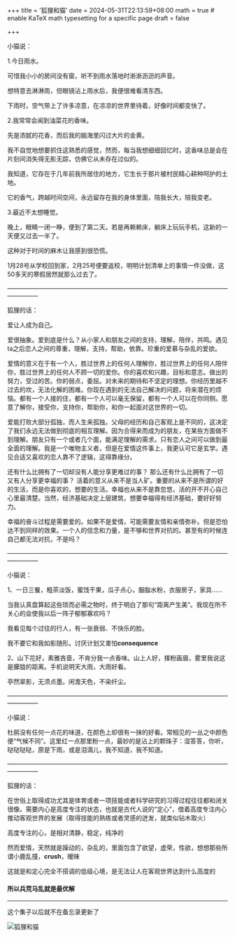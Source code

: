 +++
title = '狐狸和猫'
date = 2024-05-31T22:13:59+08:00
math = true                                 # enable KaTeX math typesetting for a specific page
draft = false

+++

小猫说：



1.今日雨水。

可惜我小小的房间没有窗，听不到雨水落地时淅淅沥沥的声音。

想特意去淋淋雨，但眼镜沾上雨水后，我便很难看清东西。

下雨时，空气带上了许多凉意，在凉凉的世界里待着，好像时间都变快了。



2.我常常会闻到油菜花的香味。

先是浓腻的花香，而后我的脑海里闪过大片的金黄。

我不自觉地想要抓住这熟悉的感觉，然而，每当我想细细回忆时，这香味总是会在片刻间消失得无影无踪，仿佛它从未存在过似的。

我知道，它存在于几年前我所居住的地方，它生长于那片被村民精心耕种呵护的土地。

它的香气，跨越时间空间，永远留存在我的身体里面，陪我长大，陪我变老。



3.最近不太想睡觉。

晚上，眼睛一闭一睁，便到了第二天。若是再赖赖床，躺床上玩玩手机，这新的一天便又过去一半了。

这种对于时间的麻木让我感到很恐慌。

1月28号从学校回到家，2月25号便要返校，明明计划清单上的事情一件没做，这50多天的寒假居然就那么过去了。



—————————————————————————————————————————

狐狸的话：



 爱让人成为自己。 



爱很抽象。爱到底是什么？从小家人和朋友之间的支持，理解，陪伴，共鸣。遇见ta之后恋人之间的尊重，理解，支持，帮助，依靠。珍重的爱慕与杂乱的爱欲。 



爱情的意义在于有一个人，胜过世界上的任何人理解你，胜过世界上的任何人陪伴你，胜过世界上的任何人不顾一切的爱你。你的喜欢和兴趣，目标和意志。做出的努力，受过的苦。你的弱点，委屈。对未来的期待和不坚定的理想。你经历里越不过去的坎，无法化解的困难。你现在遇到的无法自己解决的问题，将来潜在的烦恼。都有一个人接的住，都有一个人可以毫无保留，都有一个人可以在你同侧。愿意了解你，接受你，支持你，帮助你，和你一起面对这世界的一切。 



爱能打败大部分孤独，而人生来孤独。父母的经历和自己客观上是不同的，这决定了我们永远无法做到彻底的相互理解。因为合得来而成为的朋友，在某些方面做不到理解。朋友只有一个或者几个面，能满足理解的需求。只有恋人之间可以做到最全面的理解。我是一个唯物主义者，但是在爱情这件事上，我更认可它是玄学。遇见合适又喜欢的恋人靠不了逻辑，这得靠缘分。 



还有什么比拥有了一切却没有人能分享更难过的事？ 那么还有什么比拥有了一切又有人分享更幸福的事？ 活着的意义从来不是当人矿。重要的从来不是所谓的好的生活，而是你喜欢的，想要的生活。幸福也从来不是靠忽悠，活的开不开心自己心里最清楚。当然，经济基础决定上层建筑，想要幸福得有经济基础，要好好努力。 



幸福的奋斗过程是需要爱的。如果不是爱情，可能需要友情和亲情弥补。但是恐怕达不到同样的效果。一个人的信念和力量，是不够和世界对抗的。甚至有的时候连自己都无法对抗，不是吗？



—————————————————————————————————————————

小猫说：



 1、一日三餐，粗茶淡饭，蜜饯干果，瓜子点心，胭脂水粉，衣服房子，家具……

当我认真盘算起这些琐而必需之物时，终于明白了那句“距离产生美”。我现在所不关心的会使我以后一阵子郁郁寡欢吗？

我看见每个过往的行人，有一张衰弱、不快乐的脸。

我不要它和我如影随形。讨厌计划又害怕**consequence**



2、山下花好，素雅吝啬，不肯分我一点香味。山上人好，搽粉画眉，雾里我说这是朦胧的距离。手机说明天大雨，大雨好看。

亭然翠影，无须点墨。闲澹天色，不染纤尘。



—————————————————————————————————————————

小猫说：

杜鹃没有任何一点花的味道，在颜色上却很有一抹的好看。常相见的一丛之中颜色便“气候不同”。这里红一点那里粉一点，最妙的是沾上的颗珠子：湿答答，你听，哒哒哒哒，原是下雨，或是泪滴儿，我不知道，我不知道。





—————————————————————————————————————————

狐狸的话：



在世俗上取得成功尤其是体育或者一项技能或者科学研究的习得过程往往都和闭关很像。需要内心是高度专注的状态，也就是古代人说的“定心”，借着高度专注内心推动客观世界的发展（取得技能的熟练或者灵感的迸发，就类似钻木取火）

高度专注的心，是相对清静，稳定，纯净的

然而爱情，天然就是躁动的，杂乱的，里面包含了欲望，虚荣，性欲，想想那些所谓小鹿乱撞，**crush**，暧昧

这就是和定心完全不搭调的低级心境，是无法让人在客观世界达到什么高度的

#### 所以兵荒马乱就是最优解

-----

这个集子以后就不在备忘录更新了

![狐狸和猫](https://pic3.zhimg.com/80/v2-0e23f682f2b929a5b8a1f075ed068602_1440w.webp)
